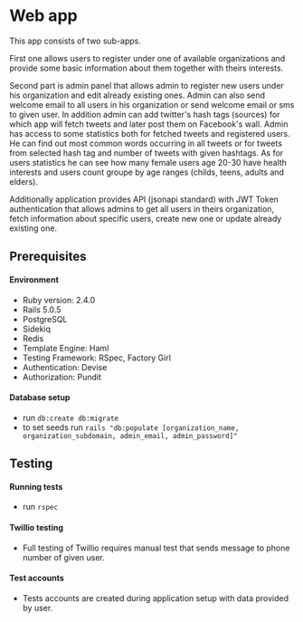 # Web app

This app consists of two sub-apps.

First one allows users to register under one of available organizations and provide some basic information about them together with theirs interests.

Second part is admin panel that allows admin to register new users under his organization and edit already existing ones.
Admin can also send welcome email to all users in his organization or send welcome email or sms to given user.
In addition admin can add twitter's hash tags (sources) for which app will fetch tweets and later post them on Facebook's wall.
Admin has access to some statistics both for fetched tweets and registered users. He can find out most common words occurring in all tweets or for tweets from selected hash tag and number of tweets with given hashtags. As for users statistics he can see how many female users age 20-30 have health interests and users count groupe by age ranges (childs, teens, adults and elders).

Additionally application provides API (jsonapi standard) with JWT Token authentication that allows admins to get all users in theirs organization, fetch information about specific users, create new one or update already existing one.
## Prerequisites

#### Environment

* Ruby version: 2.4.0
* Rails 5.0.5
* PostgreSQL
* Sidekiq
* Redis
* Template Engine: Haml
* Testing Framework: RSpec, Factory Girl
* Authentication: Devise
* Authorization: Pundit

#### Database setup

* run `db:create db:migrate`
* to set seeds run `rails "db:populate [organization_name, organization_subdomain, admin_email, admin_password]"`

## Testing

#### Running tests

* run `rspec`

#### Twillio testing

* Full testing of Twillio requires manual test that sends message to phone number of given user.

#### Test accounts

* Tests accounts are created during application setup with data provided by user.
